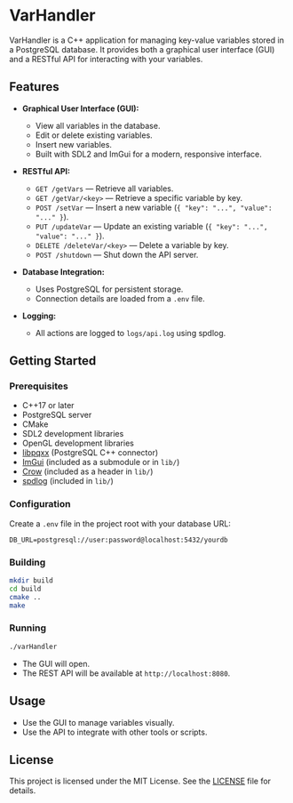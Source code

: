 # VarHandler

VarHandler is a C++ application for managing key-value variables stored in a PostgreSQL database. It provides both a graphical user interface (GUI) and a RESTful API for interacting with your variables.

## Features

- **Graphical User Interface (GUI):**
  - View all variables in the database.
  - Edit or delete existing variables.
  - Insert new variables.
  - Built with SDL2 and ImGui for a modern, responsive interface.

- **RESTful API:**
  - `GET /getVars` — Retrieve all variables.
  - `GET /getVar/<key>` — Retrieve a specific variable by key.
  - `POST /setVar` — Insert a new variable (`{ "key": "...", "value": "..." }`).
  - `PUT /updateVar` — Update an existing variable (`{ "key": "...", "value": "..." }`).
  - `DELETE /deleteVar/<key>` — Delete a variable by key.
  - `POST /shutdown` — Shut down the API server.

- **Database Integration:**
  - Uses PostgreSQL for persistent storage.
  - Connection details are loaded from a `.env` file.

- **Logging:**
  - All actions are logged to `logs/api.log` using spdlog.

## Getting Started

### Prerequisites

- C++17 or later
- PostgreSQL server
- CMake
- SDL2 development libraries
- OpenGL development libraries
- [libpqxx](https://github.com/jtv/libpqxx) (PostgreSQL C++ connector)
- [ImGui](https://github.com/ocornut/imgui) (included as a submodule or in `lib/`)
- [Crow](https://github.com/CrowCpp/crow) (included as a header in `lib/`)
- [spdlog](https://github.com/gabime/spdlog) (included in `lib/`)

### Configuration

Create a `.env` file in the project root with your database URL:

```
DB_URL=postgresql://user:password@localhost:5432/yourdb
```

### Building

```sh
mkdir build
cd build
cmake ..
make
```

### Running

```sh
./varHandler
```

- The GUI will open.
- The REST API will be available at `http://localhost:8080`.

## Usage

- Use the GUI to manage variables visually.
- Use the API to integrate with other tools or scripts.

## License

This project is licensed under the MIT License. See the [LICENSE](LICENSE) file for details.
